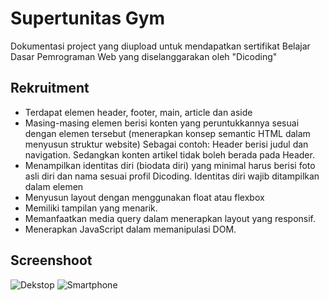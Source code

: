 # Supertunitas Gym
Dokumentasi project yang diupload untuk mendapatkan sertifikat Belajar Dasar Pemrograman Web yang diselanggarakan oleh "Dicoding"

## Rekruitment
- Terdapat elemen header, footer, main, article dan aside
- Masing-masing elemen berisi konten yang peruntukkannya sesuai dengan elemen tersebut (menerapkan konsep semantic HTML dalam menyusun struktur website) Sebagai contoh: Header berisi judul dan navigation. Sedangkan konten artikel tidak boleh berada pada Header.
- Menampilkan identitas diri (biodata diri) yang minimal harus berisi foto asli diri dan nama sesuai profil Dicoding. Identitas diri wajib ditampilkan dalam elemen <aside>
- Menyusun layout dengan menggunakan float atau flexbox
- Memiliki tampilan yang menarik.
- Memanfaatkan media query dalam menerapkan layout yang responsif.
- Menerapkan JavaScript dalam memanipulasi DOM.

## Screenshoot
![Dekstop](../master/Screenshoot/Screenshoot-Supertunitas.png)
![Smartphone](../master/Screenshoot/Screenshoot-Supertunitas-Responsive.png)
